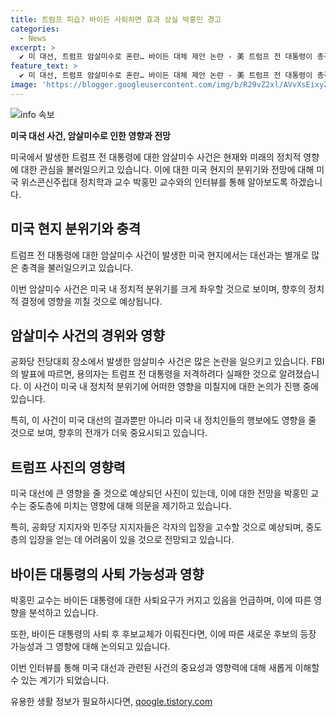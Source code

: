 ```yaml
---
title: 트럼프 피습? 바이든 사퇴하면 효과 상실 박홍민 경고
categories:
  - News
excerpt: >
  ✔️ 미 대선, 트럼프 암살미수로 혼란… 바이든 대체 제안 논란 - 美 트럼프 전 대통령이 총격당하는 사고가 일어나 4개월을 남긴 대선에 어떤 영향을 미칠지, 미국 분위기와 관련한 미국 위스콘신주립대 정치학과 교수의 발언. 암살 시도로 현지 충격을 도래시키고, 중도층 설득을 위한 트럼프 사진의 효과에 대한 분석. 바이든 대통령의 사퇴 압박과 후임 후보로 해리스 부통령 등의 가능성에 대한 논의. SBS 김태현의 정치쇼를 통한 전문.
feature_text: >
  ✔️ 미 대선, 트럼프 암살미수로 혼란… 바이든 대체 제안 논란 - 美 트럼프 전 대통령이 총격당하는 사고가 일어나 4개월을 남긴 대선에 어떤 영향을 미칠지, 미국 분위기와 관련한 미국 위스콘신주립대 정치학과 교수의 발언. 암살 시도로 현지 충격을 도래시키고, 중도층 설득을 위한 트럼프 사진의 효과에 대한 분석. 바이든 대통령의 사퇴 압박과 후임 후보로 해리스 부통령 등의 가능성에 대한 논의. SBS 김태현의 정치쇼를 통한 전문.
image: 'https://blogger.googleusercontent.com/img/b/R29vZ2xl/AVvXsEixyZcFfHzMRdzZMjFBmAUKJYCLCGyLL1o632UiGVXcaFdKo_bkvkuCioo0uUKlGfBVcT3P84aROyZIXSBEx3Aw5nCQ3pTgDom1WDC4m8eifvWiAmWEEVb4x6G_l8C0QH225ldMjyaFvpxGEBGNO37VmDTDMHGhJPq73UglMfDca1-0aw/s1600/blogspot.png'
---
```


<p><img src="https://blogger.googleusercontent.com/img/b/R29vZ2xl/AVvXsEixyZcFfHzMRdzZMjFBmAUKJYCLCGyLL1o632UiGVXcaFdKo_bkvkuCioo0uUKlGfBVcT3P84aROyZIXSBEx3Aw5nCQ3pTgDom1WDC4m8eifvWiAmWEEVb4x6G_l8C0QH225ldMjyaFvpxGEBGNO37VmDTDMHGhJPq73UglMfDca1-0aw/s1600/blogspot.png" alt="info 속보" /></p>

<p><b>미국 대선 사건, 암살미수로 인한 영향과 전망</b></p>

<p>미국에서 발생한 트럼프 전 대통령에 대한 암살미수 사건은 현재와 미래의 정치적 영향에 대한 관심을 불러일으키고 있습니다. 이에 대한 미국 현지의 분위기와 전망에 대해 미국 위스콘신주립대 정치학과 교수 박홍민 교수와의 인터뷰를 통해 알아보도록 하겠습니다.</p>

<h2 data-ke-size="size26">미국 현지 분위기와 충격</h2>

<p data-ke-size="size16">트럼프 전 대통령에 대한 암살미수 사건이 발생한 미국 현지에서는 대선과는 별개로 많은 충격을 불러일으키고 있습니다. </p>

<p>이번 암살미수 사건은 미국 내 정치적 분위기를 크게 좌우할 것으로 보이며, 향후의 정치적 결정에 영향을 끼칠 것으로 예상됩니다.</p>

<h2 data-ke-size="size26">암살미수 사건의 경위와 영향</h2>

<p data-ke-size="size16">공화당 전당대회 장소에서 발생한 암살미수 사건은 많은 논란을 일으키고 있습니다. FBI의 발표에 따르면, 용의자는 트럼프 전 대통령을 저격하려다 실패한 것으로 알려졌습니다. 이 사건이 미국 내 정치적 분위기에 어떠한 영향을 미칠지에 대한 논의가 진행 중에 있습니다. </p>

<p>특히, 이 사건이 미국 대선의 결과뿐만 아니라 미국 내 정치인들의 행보에도 영향을 줄 것으로 보여, 향후의 전개가 더욱 중요시되고 있습니다.</p>

<h2 data-ke-size="size26">트럼프 사진의 영향력</h2>

<p data-ke-size="size16">미국 대선에 큰 영향을 줄 것으로 예상되던 사진이 있는데, 이에 대한 전망을 박홍민 교수는 중도층에 미치는 영향에 대해 의문을 제기하고 있습니다.</p>

<p>특히, 공화당 지지자와 민주당 지지자들은 각자의 입장을 고수할 것으로 예상되며, 중도층의 입장을 얻는 데 어려움이 있을 것으로 전망되고 있습니다.</p>

<h2 data-ke-size="size26">바이든 대통령의 사퇴 가능성과 영향</h2>

<p data-ke-size="size16">박홍민 교수는 바이든 대통령에 대한 사퇴요구가 커지고 있음을 언급하며, 이에 따른 영향을 분석하고 있습니다.</p>

<p>또한, 바이든 대통령의 사퇴 후 후보교체가 이뤄진다면, 이에 따른 새로운 후보의 등장 가능성과 그 영향에 대해 논의되고 있습니다.</p>

<p>이번 인터뷰를 통해 미국 대선과 관련된 사건의 중요성과 영향력에 대해 새롭게 이해할 수 있는 계기가 되었습니다.</p>
유용한 생활 정보가 필요하시다면, <a href="https://qoogle.tistory.com" rel="dofollow">qoogle.tistory.com</a>


